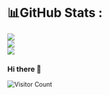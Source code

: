 # 📊GitHub Stats :
![](https://github-readme-stats.vercel.app/api?username=paffenst&theme=synthwave&hide_border=false&include_all_commits=true&count_private=true)<br/>
![](https://github-readme-streak-stats.herokuapp.com/?user=paffenst&theme=synthwave&hide_border=false)<br/>
![](https://github-readme-stats.vercel.app/api/top-langs/?username=paffenst&theme=synthwave&hide_border=false&include_all_commits=true&count_private=true&layout=compact)

### Hi there 👋

<!--
**paffenst/paffenst** is a ✨ _special_ ✨ repository because its `README.md` (this file) appears on your GitHub profile.
- 🔭 I’m currently working on ...
- 🌱 I’m currently learning ...
- 👯 I’m looking to collaborate on ...
- 🤔 I’m looking for help with ...
- 💬 Ask me about ...
- 📫 How to reach me: ...
- 😄 Pronouns: ...
- ⚡ Fun fact: ...
-->
![Visitor Count](https://profile-counter.glitch.me/{paffenst}/count.svg)
